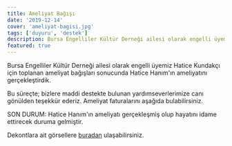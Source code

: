 ```yaml
---
title: Ameliyat Bağışı
date: '2019-12-14'
cover: 'ameliyat-bagisi.jpg'
tags: ['duyuru', 'destek']
description: Bursa Engelliler Kültür Derneği ailesi olarak engelli üyemiz Hatice Kundakçı için toplanan ameliyat bağışları sonucunda Hatice Hanım'ın ameliyatını gerçekleştirdik.
featured: true
---
```


Bursa Engelliler Kültür Derneği ailesi olarak engelli üyemiz Hatice Kundakçı için toplanan ameliyat bağışları sonucunda Hatice Hanım'ın ameliyatını gerçekleştirdik.

Bu süreçte; bizlere maddi destekte bulunan yardımseverlerimize canı gönülden teşekkür ederiz. Ameliyat faturalarını aşağıda bulabilirsiniz.

SON DURUM: Hatice Hanım'ın ameliyatı gerçekleşmiş olup hayatını idame ettirecek duruma gelmiştir.

Dekontlara ait görsellere [buradan](https://photos.app.goo.gl/v4UdiUp5RQYW2xz67) ulaşabilirsiniz.
